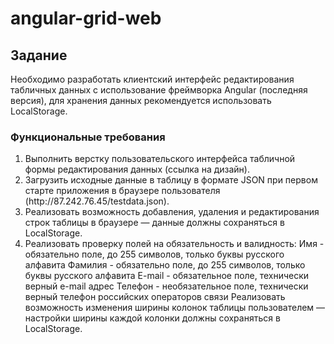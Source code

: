 # angular-grid-web
<h2>Задание </h2>
<p>Необходимо разработать клиентский интерфейс редактирования табличных данных с использование фреймворка Angular (последняя версия), для хранения данных рекомендуется использовать LocalStorage.</p>
<h3>Функциональные требования </h3>
<ul style="list-style: numeric;">
 <li>Выполнить верстку пользовательского интерфейса табличной формы редактирования данных (ссылка на дизайн). 
 <li>Загрузить исходные данные в таблицу в формате JSON при первом старте приложения в браузере пользователя (http://87.242.76.45/testdata.json).
 
 <li>Реализовать возможность добавления, удаления и редактирования строк таблицы в браузере — данные должны сохраняться в LocalStorage. 
   
 <li>Реализовать проверку полей на обязательность и валидность: Имя - обязательно поле, до 255 символов, только буквы русского алфавита Фамилия - обязательно поле, до 255 символов, только буквы русского алфавита E-mail - обязательное поле, технически верный e-mail адрес Телефон - необязательное поле, технически верный телефон российских операторов связи Реализовать возможность изменения ширины колонок таблицы пользователем — настройки ширины каждой колонки должны сохраняться в LocalStorage.

